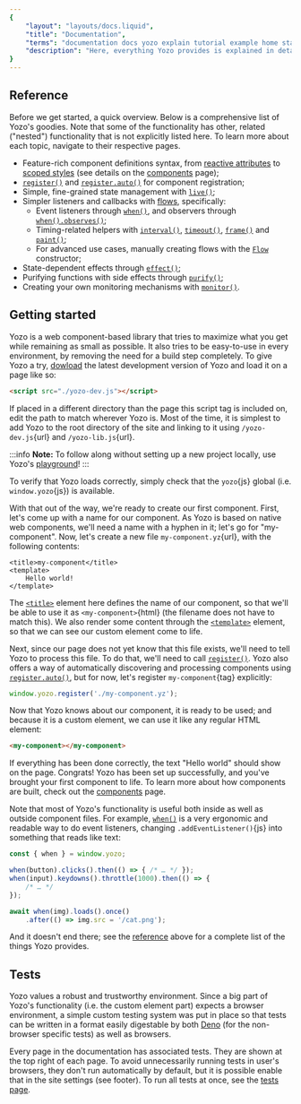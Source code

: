 ```yaml
---
{
	"layout": "layouts/docs.liquid",
	"title": "Documentation",
	"terms": "documentation docs yozo explain tutorial example home start first begin",
	"description": "Here, everything Yozo provides is explained in detail, from simple type signatures to deep examples about its inner workings."
}
---
```


## Reference

Before we get started, a quick overview. Below is a comprehensive list of Yozo's goodies. Note that some of the functionality has other, related ("nested") functionality that is not explicitly listed here. To learn more about each topic, navigate to their respective pages.

- Feature-rich component definitions syntax, from [reactive attributes](/docs/components/meta/attribute/) to [scoped styles](/docs/components/style/) (see details on the [components](/docs/components/) page);
- [`register()`](/docs/register/) and [`register.auto()`](/docs/register/auto/) for component registration;
- Simple, fine-grained state management with [`live()`](/docs/live/);
- Simpler listeners and callbacks with [flows](/docs/flow/), specifically:
	- Event listeners through [`when()`](/docs/when/), and observers through [`when().observes()`](/docs/when/observes/);
	- Timing-related helpers with [`interval()`](/docs/interval/), [`timeout()`](/docs/timeout/), [`frame()`](/docs/frame/) and [`paint()`](/docs/paint/);
	- For advanced use cases, manually creating flows with the [`Flow`](/docs/flow/constructor) constructor;
- State-dependent effects through [`effect()`](/docs/effect/);
- Purifying functions with side effects through [`purify()`](/docs/purify/);
- Creating your own monitoring mechanisms with [`monitor()`](/docs/monitor/).

## Getting started

Yozo is a web component-based library that tries to maximize what you get while remaining as small as possible. It also tries to be easy-to-use in every environment, by removing the need for a build step completely. To give Yozo a try, [dowload](/download/) the latest development version of Yozo and load it on a page like so:

```html
<script src="./yozo-dev.js"></script>
```

If placed in a different directory than the page this script tag is included on, edit the path to match wherever Yozo is. Most of the time, it is simplest to add Yozo to the root directory of the site and linking to it using `/yozo-dev.js`{url} and `/yozo-lib.js`{url}.

:::info
**Note:** To follow along without setting up a new project locally, use Yozo's [playground](/play/)!
:::

To verify that Yozo loads correctly, simply check that the `yozo`{js} global (i.e. `window.yozo`{js}) is available.

With that out of the way, we're ready to create our first component. First, let's come up with a name for our component. As Yozo is based on native web components, we'll need a name with a hyphen in it; let's go for "my-component". Now, let's create a new file `my-component.yz`{url}, with the following contents:

```yz
<title>my-component</title>
<template>
	Hello world!
</template>
```

The [`<title>`](/docs/components/title/) element here defines the name of our component, so that we'll be able to use it as `<my-component>`{html} (the filename does not have to match this). We also render some content through the [`<template>`](/docs/components/template/) element, so that we can see our custom element come to life.

Next, since our page does not yet know that this file exists, we'll need to tell Yozo to process this file. To do that, we'll need to call [`register()`](/docs/register/). Yozo also offers a way of automatically discovering and processing components using [`register.auto()`](/docs/register/auto/), but for now, let's register `my-component`{tag} explicitly:

```js
window.yozo.register('./my-component.yz');
```

Now that Yozo knows about our component, it is ready to be used; and because it is a custom element, we can use it like any regular HTML element:

```html
<my-component></my-component>
```

If everything has been done correctly, the text "Hello world" should show on the page. Congrats! Yozo has been set up successfully, and you've brought your first component to life. To learn more about how components are built, check out the [components](/docs/components/) page.

Note that most of Yozo's functionality is useful both inside as well as outside component files. For example, [`when()`](/docs/when/) is a very ergonomic and readable way to do event listeners, changing `.addEventListener()`{js} into something that reads like text:

```js
const { when } = window.yozo;

when(button).clicks().then(() => { /* … */ });
when(input).keydowns().throttle(1000).then(() => {
	/* … */
});

await when(img).loads().once()
	.after(() => img.src = '/cat.png');
```

And it doesn't end there; see the [reference](#reference) above for a complete list of the things Yozo provides.

## Tests

Yozo values a robust and trustworthy environment. Since a big part of Yozo's functionality (i.e. the custom element part) expects a browser environment, a simple custom testing system was put in place so that tests can be written in a format easily digestable by both [Deno](https://deno.land/) (for the non-browser specific tests) as well as browsers.

Every page in the documentation has associated tests. They are shown at the top right of each page. To avoid unnecessarily running tests in user's browsers, they don't run automatically by default, but it is possible enable that in the site settings (see footer). To run all tests at once, see the [tests page](/test/).
